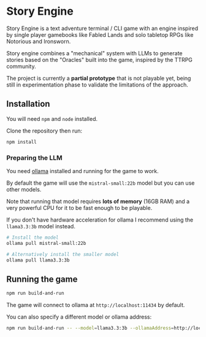 # Story Engine

Story Engine is a text adventure terminal / CLI game with an engine inspired by
single player gamebooks like Fabled Lands and solo tabletop RPGs like
Notorious and Ironsworn.

Story engine combines a "mechanical" system with LLMs to generate stories
based on the "Oracles" built into the game, inspired by the TTRPG
community.

The project is currently a **partial prototype** that is not playable yet,
being still in experimentation phase to validate the limitations of the approach.

## Installation

You will need `npm` and `node` installed.

Clone the repository then run:

```bash
npm install
```

### Preparing the LLM

You need [ollama](https://ollama.com/) installed and running for the
game to work.

By default the game will use the `mistral-small:22b` model but you
can use other models.

Note that running that model requires **lots of memory** (16GB RAM)
and a very powerful CPU for it to be fast enough to be playable.

If you don't have hardware acceleration for ollama I recommend using
the `llama3.3:3b` model instead.

```bash
# Install the model
ollama pull mistral-small:22b

# Alternatively install the smaller model
ollama pull llama3.3:3b
```

## Running the game

```bash
npm run build-and-run
```

The game will connect to ollama at `http://localhost:11434` by default.

You can also specify a different model or ollama address:

```bash
npm run build-and-run -- --model=llama3.3:3b --ollamaAddress=http://localhost:11434
```


